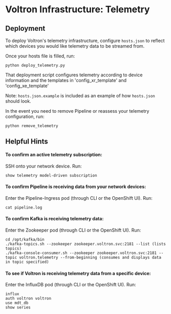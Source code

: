 # Voltron Infrastructure: Telemetry

## Deployment

To deploy Voltron's telemetry infrastructure, configure `hosts.json` to reflect which devices you would like telemetry data to be streamed from.

Once your hosts file is filled, run:
```
python deploy_telemetry.py
```

That deployment script configures telemetry according to device information and the templates in 'config_xr_template' and 'config_xe_template'

Note: `hosts.json.example` is included as an example of how `hosts.json` should look.

In the event you need to remove	Pipeline or reassess your telemetry configuration, run:
```
python remove_telemetry
```

## Helpful Hints

#### To confirm an active telemetry subscription: 
SSH onto your network device. Run:
```
show telemetry model-driven subscription
```

#### To confirm Pipeline is receiving data from your network devices:
Enter the Pipeline-Ingress pod (through CLI or the OpenShift UI). Run:
```
cat pipeline.log
```

#### To confirm Kafka is receiving telemetry data: 
Enter the Zookeeper pod (through CLI or the OpenShift UI). Run:
```
cd /opt/kafka/bin
./kafka-topics.sh --zookeeper zookeeper.voltron.svc:2181 --list (lists topics)
./kafka-console-consumer.sh --zookeeper zookeeper.voltron.svc:2181 --topic voltron.telemetry --from-beginning (consumes and displays data in topic specified)
```

#### To see if Voltron is receiving telemetry data from a specific device:
Enter the InfluxDB pod (through CLI or the OpenShift UI). Run:
```
influx
auth voltron voltron
use mdt_db
show series
```
